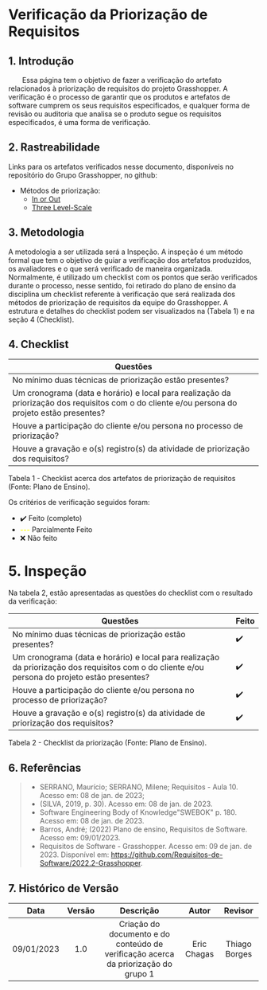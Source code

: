 # Verificação da Priorização de Requisitos


## 1. Introdução
&emsp;&emsp;Essa página tem o objetivo de fazer a verificação do artefato relacionados à priorização de requisitos do projeto Grasshopper. A verificação é o processo de garantir que os produtos e artefatos de software cumprem os seus requisitos especificados, e qualquer forma de revisão ou auditoria que analisa se o produto segue os requisitos especificados, é uma forma de verificação.

## 2. Rastreabilidade

Links para os artefatos verificados nesse documento, disponíveis no repositório do Grupo Grasshopper, no github:

- Métodos de priorização:
    - [In or Out](https://requisitos-de-software.github.io/2022.2-Grasshopper/elicitacao/priorizacao/in-or-out/)
    - [Three Level-Scale](https://requisitos-de-software.github.io/2022.2-Grasshopper/elicitacao/priorizacao/threeLevel-Scale/)

## 3. Metodologia
A metodologia a ser utilizada será a Inspeção. A inspeção é um método formal que tem o objetivo de guiar a verificação dos artefatos produzidos, os avaliadores e o que será verificado de maneira organizada. Normalmente, é utilizado um checklist com os pontos que serão verificados durante o processo, nesse sentido, foi retirado do plano de ensino da disciplina um checklist referente à verificação que será realizada dos métodos de priorização de requisitos da equipe do Grasshopper. A estrutura e detalhes do checklist podem ser visualizados na (Tabela 1) e na seção 4 (Checklist).

## 4. Checklist

| Questões                                                                                                                                       |
| ---------------------------------------------------------------------------------------------------------------------------------------------- |
| No mínimo duas técnicas de priorização estão presentes?                                                                                        |
| Um cronograma (data e horário) e local para realização da priorização dos requisitos com o do cliente e/ou persona do projeto estão presentes? |
| Houve a participação do cliente e/ou persona no processo de priorização?                                                                       |
| Houve a gravação e o(s) registro(s) da atividade de priorização dos requisitos?                                                                |

<p> Tabela 1 - Checklist acerca dos artefatos de priorização de requisitos (Fonte: Plano de Ensino).</p>

Os critérios de verificação seguidos foram:

- ✔️ Feito (completo)
- <span style="color: yellow; font-weight: bold;">---</span> Parcialmente Feito
- ❌ Não feito 

# 5. Inspeção

Na tabela 2, estão apresentadas as questões do checklist com o resultado da verificação:

| Questões                                                                                                                                       | Feito |
| ---------------------------------------------------------------------------------------------------------------------------------------------- | ----- |
| No mínimo duas técnicas de priorização estão presentes?                                                                                        | ✔️  |
| Um cronograma (data e horário) e local para realização da priorização dos requisitos com o do cliente e/ou persona do projeto estão presentes? | ✔️  |
| Houve a participação do cliente e/ou persona no processo de priorização?                                                                       | ✔️  |
| Houve a gravação e o(s) registro(s) da atividade de priorização dos requisitos?                                                                | ✔️  |

<p> Tabela 2 - Checklist da priorização (Fonte: Plano de Ensino).</p>


## 6. Referências

> - SERRANO, Maurício; SERRANO, Milene; Requisitos - Aula 10. Acesso em: 08 de jan. de 2023;
> - (SILVA, 2019, p. 30). Acesso em: 08 de jan. de 2023.
> - Software Engineering Body of Knowledge"SWEBOK" p. 180. Acesso em: 08 de jan. de 2023.
> - Barros, André; (2022) Plano de ensino, Requisitos de Software. Acesso em: 09/01/2023.
> - Requisitos de Software - Grasshopper. Acesso em: 09 de jan. de 2023. Disponível em: https://github.com/Requisitos-de-Software/2022.2-Grasshopper.



## 7. Histórico de Versão
|    Data    | Versão |                                     Descrição                                      |    Autor    |    Revisor    |
| :--------: | :----: | :--------------------------------------------------------------------------------: | :---------: | :-----------: |
| 09/01/2023 |  1.0   | Criação do documento e do conteúdo de verificação acerca da priorização do grupo 1 | Eric Chagas | Thiago Borges |